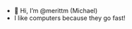- 👋 Hi, I’m @merittm (Michael)
- I like computers because they go fast!

<!---
merittm/merittm is a ✨ special ✨ repository because its `README.md` (this file) appears on your GitHub profile.
You can click the Preview link to take a look at your changes.
--->
